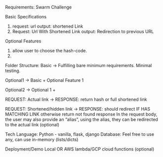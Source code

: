 Requirements:
Swarm Challenge

Basic Specifications
1.  request: url <String>
    output: shortened Link <String>
2.  Request: Url With Shortened Link
    output: Redirection to previous URL

Optional Features
1.  allow user to choose the hash-code.
2. 

Folder Structure:
Basic -> Fulfilling bare minimum requirements. Minimal testing.

Optional1 -> Basic + Optional Feature 1


Optional2 -> Optional 1 +


REQUEST: Actual link -> RESPONSE: return hash or full shortened link

REQUEST: Shortened/hidden link -> RESPONSE: should redirect IF HAS MATCHING LINK otherwise return not found response
In the request body, the user may also provide an “alias”, using the alias, they can be redirected to the actual link (optional)

Tech
Language: Python - vanilla, flask, django
Database: Feel free to use any, can use in-memory (lists/dicts)

Deployment/Demo
Local OR 
AWS lambda/GCP cloud functions (optional)
